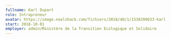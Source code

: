 ```yaml
---
fullname: Karl Dupart
role: Intrapreneur
avatar: https://image.noelshack.com/fichiers/2018/40/1/1538399033-karl.png
start: 2018-10-01
employer: admin/Ministère de la Transition Ecologique et Solidaire
---
```

